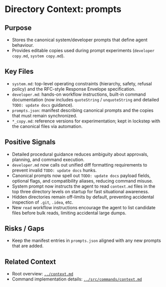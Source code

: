 # Directory Context: prompts

## Purpose

- Stores the canonical system/developer prompts that define agent behaviour.
- Provides editable copies used during prompt experiments (`developer copy.md`, `system copy.md`).

## Key Files

- `system.md`: top-level operating constraints (hierarchy, safety, refusal policy) and the RFC-style Response Envelope specification.
- `developer.md`: hands-on workflow instructions, built-in command documentation (now includes `quoteString` / `unquoteString` and detailed `TODO: update docs` guidance).
- `prompts.json`: manifest describing canonical prompts and the copies that must remain synchronized.
- `*_copy.md`: reference versions for experimentation; kept in lockstep with the canonical files via automation.

## Positive Signals

- Detailed procedural guidance reduces ambiguity about approvals, planning, and command execution.
- `developer.md` now calls out unified diff formatting requirements to prevent invalid `TODO: update docs` hunks.
- Canonical prompts now spell out `TODO: update docs` payload fields, optional flags, and compatibility aliases, reducing command misuse.
- System prompt now instructs the agent to read `context.md` files in the top three directory levels on startup for fast situational awareness.
- Hidden directories remain off-limits by default, preventing accidental inspection of `.git`, `.idea`, etc.
- New `read` workflow instructions encourage the agent to list candidate files before bulk reads, limiting accidental large dumps.

## Risks / Gaps

- Keep the manifest entries in `prompts.json` aligned with any new prompts that are added.

## Related Context

- Root overview: [`../context.md`](../context.md)
- Command implementation details: [`../src/commands/context.md`](../src/commands/context.md)
